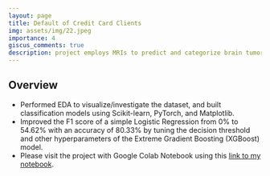 ```yaml
---
layout: page
title: Default of Credit Card Clients
img: assets/img/22.jpeg
importance: 4
giscus_comments: true
description: project employs MRIs to predict and categorize brain tumor types, utilizing various machine learning models, image preprocessing techniques, and data augmentation
---
```

## Overview
- Performed EDA to visualize/investigate the dataset, and built classification models using Scikit-learn, PyTorch, and Matplotlib.
- Improved the F1 score of a simple Logistic Regression from 0% to 54.62% with an accuracy of 80.33% by tuning the decision threshold and other hyperparameters of the Extreme Gradient Boosting (XGBoost) model.
- Please visit the project with Google Colab Notebook using this [link to my notebook](https://colab.research.google.com/drive/1toTysuD14OgQ2ZWOpBp9GFO4iaahBt57?usp=sharing).
